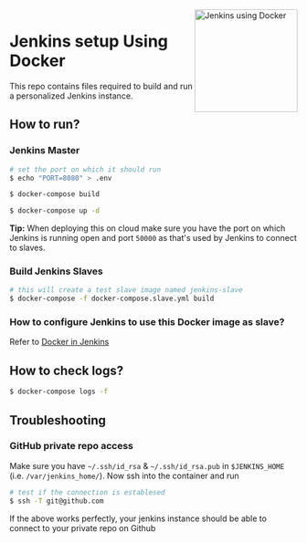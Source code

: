 <img src="https://wiki.jenkins-ci.org/download/attachments/78676506/docker-jenkins.png" alt="Jenkins using Docker" width="180" title="Jenkins using Docker" align="right" />

# Jenkins setup Using Docker

This repo contains files required to build and run a personalized Jenkins instance.

## How to run?
### Jenkins Master
```sh
# set the port on which it should run
$ echo "PORT=8080" > .env

$ docker-compose build

$ docker-compose up -d
```

**Tip:** When deploying this on cloud make sure you have the port on which Jenkins is running open and port `50000` as that's used by Jenkins to connect to slaves.


### Build Jenkins Slaves
```sh
# this will create a test slave image named jenkins-slave
$ docker-compose -f docker-compose.slave.yml build
```

### How to configure Jenkins to use this Docker image as slave?
Refer to [Docker in Jenkins](DOCKER-IN-JENKINS.md)

## How to check logs?
```sh
$ docker-compose logs -f
```

## Troubleshooting

### GitHub private repo access
Make sure you have `~/.ssh/id_rsa` & `~/.ssh/id_rsa.pub` in `$JENKINS_HOME` (i.e. `/var/jenkins_home/`).
Now ssh into the container and run
```sh
# test if the connection is establesed
$ ssh -T git@github.com
```

If the above works perfectly, your jenkins instance should be able to connect to your private repo on Github
